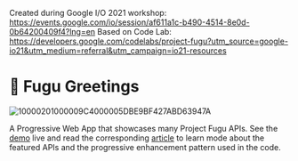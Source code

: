Created during Google I/O 2021 workshop: https://events.google.com/io/session/af611a1c-b490-4514-8e0d-0b64200409f4?lng=en
Based on Code Lab: https://developers.google.com/codelabs/project-fugu?utm_source=google-io21&utm_medium=referral&utm_campaign=io21-resources

# 🐡 Fugu Greetings

![10000201000009C4000005DBE9BF427ABD63947A](https://user-images.githubusercontent.com/145676/84880292-a34f1380-b08c-11ea-8052-89c77f44d19f.png)

A Progressive Web App that showcases many Project Fugu APIs.
See the [demo](https://tomayac.github.io/fugu-greetings/public/)
live and read the corresponding
[article](https://deploy-preview-3178--web-dev-staging.netlify.app/progressively-enhance-your-pwa/)
to learn mode about the featured APIs and the progressive enhancement pattern used in the code.
